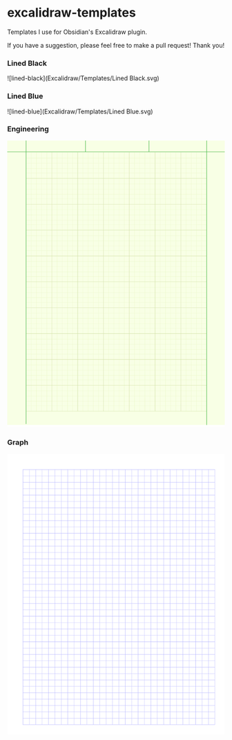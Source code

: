# excalidraw-templates
Templates I use for Obsidian's Excalidraw plugin.

If you have a suggestion, please feel free to make a pull request! Thank you!

### Lined Black
![lined-black](Excalidraw/Templates/Lined Black.svg)
### Lined Blue
![lined-blue](Excalidraw/Templates/Lined Blue.svg)
### Engineering
![engineering](Excalidraw/Templates/Engineering.svg)
### Graph
![graph](Excalidraw/Templates/Graph.svg)
